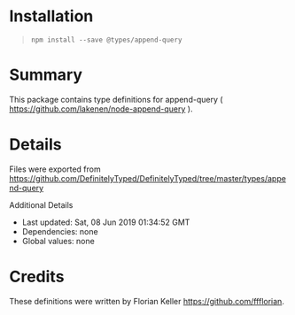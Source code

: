 # Installation
> `npm install --save @types/append-query`

# Summary
This package contains type definitions for append-query ( https://github.com/lakenen/node-append-query ).

# Details
Files were exported from https://github.com/DefinitelyTyped/DefinitelyTyped/tree/master/types/append-query

Additional Details
 * Last updated: Sat, 08 Jun 2019 01:34:52 GMT
 * Dependencies: none
 * Global values: none

# Credits
These definitions were written by Florian Keller <https://github.com/ffflorian>.
